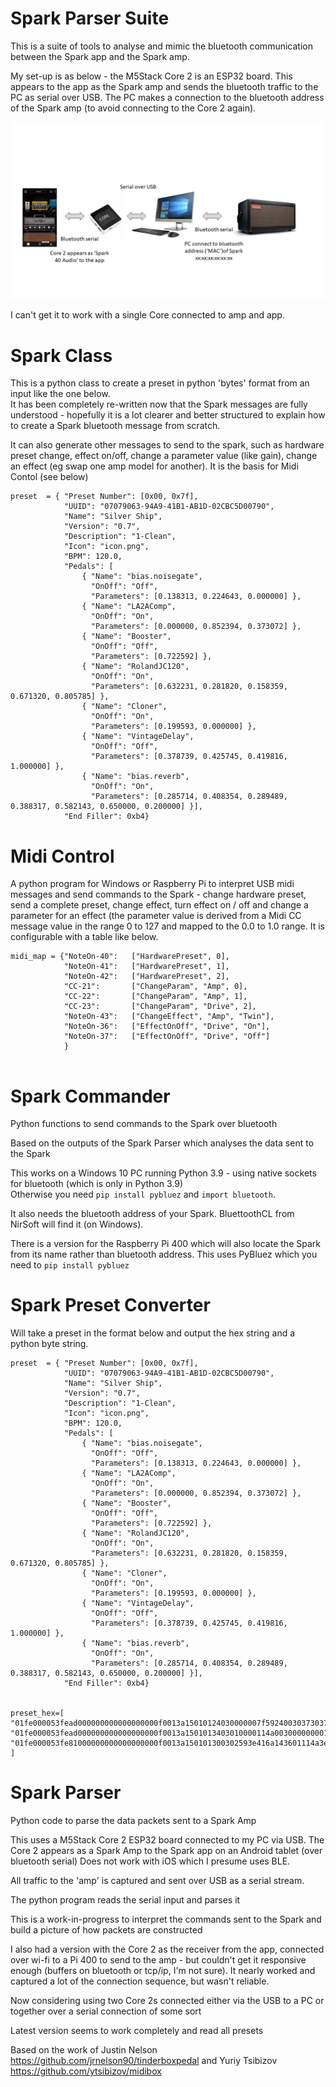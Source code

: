 # Spark Parser Suite

This is a suite of tools to analyse and mimic the bluetooth communication between the Spark app and the Spark amp.

My set-up is as below - the M5Stack Core 2 is an ESP32 board. This appears to the app as the Spark amp and sends the bluetooth traffic to the PC as serial over USB. The PC makes a connection to the bluetooth address of the Spark amp (to avoid connecting to the Core 2 again).

![Spark Connectivity](SparkConnectivity.jpg)

I can't get it to work with a single Core connected to amp and app.

# Spark Class

This is a python class to create a preset in python 'bytes' format from an input like the one below.  
It has been completely re-written now that the Spark messages are fully understood - hopefully it is a lot clearer and better structured to explain how to create a Spark bluetooth message from scratch.  

It can also generate other messages to send to the spark, such as hardware preset change, effect on/off, change a parameter value (like gain), change an effect (eg swap one amp model for another).
It is the basis for Midi Contol (see below)

```
preset  = { "Preset Number": [0x00, 0x7f],
            "UUID": "07079063-94A9-41B1-AB1D-02CBC5D00790",
            "Name": "Silver Ship",
            "Version": "0.7",
            "Description": "1-Clean",
            "Icon": "icon.png",
            "BPM": 120.0,
            "Pedals": [
                { "Name": "bias.noisegate",
                  "OnOff": "Off",
                  "Parameters": [0.138313, 0.224643, 0.000000] },
                { "Name": "LA2AComp",
                  "OnOff": "On",
                  "Parameters": [0.000000, 0.852394, 0.373072] },
                { "Name": "Booster",
                  "OnOff": "Off",
                  "Parameters": [0.722592] },
                { "Name": "RolandJC120",
                  "OnOff": "On",
                  "Parameters": [0.632231, 0.281820, 0.158359, 0.671320, 0.805785] },
                { "Name": "Cloner",
                  "OnOff": "On",
                  "Parameters": [0.199593, 0.000000] },
                { "Name": "VintageDelay",
                  "OnOff": "Off",
                  "Parameters": [0.378739, 0.425745, 0.419816, 1.000000] },
                { "Name": "bias.reverb",
                  "OnOff": "On",
                  "Parameters": [0.285714, 0.408354, 0.289489, 0.388317, 0.582143, 0.650000, 0.200000] }],
            "End Filler": 0xb4}

```

# Midi Control

A python program for Windows or Raspberry Pi to interpret USB midi messages and send commands to the Spark - change hardware preset, send a complete preset, change effect, turn effect on / off and change a parameter for an effect (the parameter value is derived from a Midi CC message value in the range 0 to 127 and mapped to the 0.0 to 1.0 range.
It is configurable with a table like below.

```
midi_map = {"NoteOn-40":   ["HardwarePreset", 0],
            "NoteOn-41":   ["HardwarePreset", 1],
            "NoteOn-42":   ["HardwarePreset", 2],
            "CC-21":       ["ChangeParam", "Amp", 0],
            "CC-22":       ["ChangeParam", "Amp", 1],
            "CC-23":       ["ChangeParam", "Drive", 2],
            "NoteOn-43":   ["ChangeEffect", "Amp", "Twin"],
            "NoteOn-36":   ["EffectOnOff", "Drive", "On"],
            "NoteOn-37":   ["EffectOnOff", "Drive", "Off"]
            }


```

# Spark Commander 

Python functions to send commands to the Spark over bluetooth

Based on the outputs of the Spark Parser which analyses the data sent to the Spark  

This works on a Windows 10 PC running Python 3.9 - using native sockets for bluetooth (which is only in Python 3.9)  
Otherwise you need ``` pip install pybluez ``` and ```import bluetooth```.

It also needs the bluetooth address of your Spark. BluettoothCL from NirSoft will find it (on Windows).

There is a version for the Raspberry Pi 400 which will also locate the Spark from its name rather than bluetooth address.  This uses PyBluez which you need to  ```pip install pybluez```   



# Spark Preset Converter

Will take a preset in the format below and output the hex string and a python byte string.

```
preset  = { "Preset Number": [0x00, 0x7f],
            "UUID": "07079063-94A9-41B1-AB1D-02CBC5D00790",
            "Name": "Silver Ship",
            "Version": "0.7",
            "Description": "1-Clean",
            "Icon": "icon.png",
            "BPM": 120.0,
            "Pedals": [
                { "Name": "bias.noisegate",
                  "OnOff": "Off",
                  "Parameters": [0.138313, 0.224643, 0.000000] },
                { "Name": "LA2AComp",
                  "OnOff": "On",
                  "Parameters": [0.000000, 0.852394, 0.373072] },
                { "Name": "Booster",
                  "OnOff": "Off",
                  "Parameters": [0.722592] },
                { "Name": "RolandJC120",
                  "OnOff": "On",
                  "Parameters": [0.632231, 0.281820, 0.158359, 0.671320, 0.805785] },
                { "Name": "Cloner",
                  "OnOff": "On",
                  "Parameters": [0.199593, 0.000000] },
                { "Name": "VintageDelay",
                  "OnOff": "Off",
                  "Parameters": [0.378739, 0.425745, 0.419816, 1.000000] },
                { "Name": "bias.reverb",
                  "OnOff": "On",
                  "Parameters": [0.285714, 0.408354, 0.289489, 0.388317, 0.582143, 0.650000, 0.200000] }],
            "End Filler": 0xb4}


preset_hex=[
"01fe000053fead000000000000000000f0013a15010124030000007f5924003037303739303600332d393441392d00343142312d41420031442d30324342004335443030373902302b53696c7665407220536869702308302e3727312d43106c65616e286963406f6e2e706e674a3242700000172e62006961732e6e6f6940736567617465424d1300114a3e0d210d6c01114a3e66080d5102114a0000000200284c41324143186f6d704313f7",
"01fe000053fead000000000000000000f0013a1501013403010000114a003000000001114a3f305a367e02114a3e093f034b27426f6f307374657242110073114a3f387b4a2b00526f6c616e644a304331323043150033114a3f215964012b114a3e104a360223114a3e22285d0333114a3f2b5b210463114a3f4e476d2640436c6f6e6572430d1200114a3e4c620c1b01114a00000002002c56696e746100676544656c61791b421400114af7",
"01fe000053fe81000000000000000000f0013a150101300302593e416a143601114a3e597b403602114a3e56721f1603114a3f000000012b626961732e7260657665726243171600114a3e12491b5601114a3e5113475602114a3e1437673603114a3e46517c0604114a3f1507530605114a3f2666666606114a3e4c4c4d0134f7",
]
```


# Spark Parser

Python code to parse the data packets sent to a Spark Amp

This uses a M5Stack Core 2 ESP32 board connected to my PC via USB.
The Core 2 appears as a Spark Amp to the Spark app on an Android tablet (over bluetooth serial)
Does not work with iOS which I presume uses BLE.

All traffic to the 'amp' is captured and sent over USB as a serial stream.

The python program reads the serial input and parses it

This is a work-in-progress to interpret the commands sent to the Spark and build a picture of how packets are constructed

I also had a version with the Core 2 as the receiver from the app, connected over wi-fi to a Pi 400 to send to the amp - but couldn't get it responsive enough (buffers on bluetooth or tcp/ip, I'm not sure). It nearly worked and captured a lot of the connection sequence, but wasn't reliable.

Now considering using two Core 2s connected either via the USB to a PC or together over a serial connection of some sort  

Latest version seems to work completely and read all presets


Based on the work of Justin Nelson https://github.com/jrnelson90/tinderboxpedal and Yuriy Tsibizov https://github.com/ytsibizov/midibox

